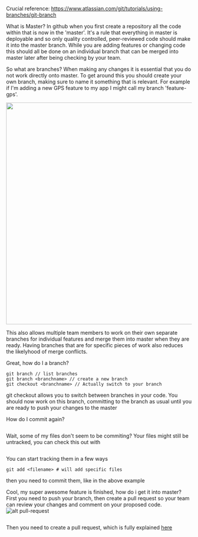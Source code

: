 Crucial reference:
https://www.atlassian.com/git/tutorials/using-branches/git-branch

What is Master?
In github when you first create a repository all the code within that is now in the 'master'. It's a rule that everything in master is deployable and so only quality controlled, peer-reviewed code should make it into the master branch. While you are adding features or changing code this should all be done on an individual branch that can be merged into master later after being checking by your team.

So what are branches?
When making any changes it is essential that you do not work directly onto master. To get around this you should create your own branch, making sure to name it something that is relevant. For example if I'm adding a new GPS feature to my app I might call my branch 'feature-gps'.

<img src="https://www.atlassian.com/git/images/tutorials/collaborating/using-branches/01.svg" width="600" align="center">

This also allows multiple team members to work on their own separate branches for individual features and merge them into master when they are ready. Having branches that are for specific pieces of work also reduces the likelyhood of merge conflicts.

Great, how do I a branch?
```
git branch // list branches
git branch <branchname> // create a new branch
git checkout <branchname> // Actually switch to your branch
```
git checkout allows you to switch between branches in your code.
You should now work on this branch, committing to the branch as usual until you are ready to push your changes to the master

How do I commit again?
```git commit -m 'A useful commit message'
```

Wait, some of my files don't seem to be commiting?
Your files might still be untracked, you can check this out with
```git status
```

You can start tracking them in a few ways
```git add * #Will add all files in a folder
git add <filename> # will add specific files
```
then you need to commit them, like in the above example

Cool, my super awesome feature is finished, how do i get it into master?
First you need to push your branch, then create a pull request so your team can review your changes and comment on your proposed code.
![alt pull-request](https://www.atlassian.com/git/images/tutorials/collaborating/making-a-pull-request/02.svg)
```git push --set-upstream origin <branchname>
```
Then you need to create a pull request, which is fully explained <a href=https://yangsu.github.io/pull-request-tutorial/> here </a>
